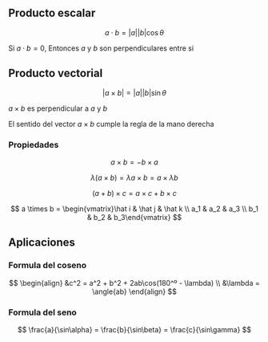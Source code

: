 ## Producto escalar

$$
a \cdot b = |a||b| \cos \theta
$$

Si $a \cdot b = 0$, Entonces $a$ y $b$ son perpendiculares entre si

## Producto vectorial

$$
|a\times b| = |a||b|\sin\theta
$$

$a \times b$ es perpendicular a $a$ y $b$

El sentido del vector $a \times b$ cumple la regla de la mano derecha

### Propiedades

$$
a \times b = -b \times a
$$

$$
\lambda(a \times b) =\lambda a \times b = a \times \lambda b
$$

$$
(a + b)\times c = a \times c + b \times c
$$

$$
a \times b = \begin{vmatrix}\hat i & \hat j & \hat k \\ a_1 & a_2 & a_3 \\ b_1 & b_2 & b_3\end{vmatrix}
$$

## Aplicaciones

### Formula del coseno

$$
\begin{align}
&c^2 = a^2 + b^2 + 2ab\cos(180^º - \lambda) \\ &\lambda = \angle{ab}
\end{align}
$$

### Formula del seno

$$
\frac{a}{\sin\alpha} = \frac{b}{\sin\beta} = \frac{c}{\sin\gamma}
$$
